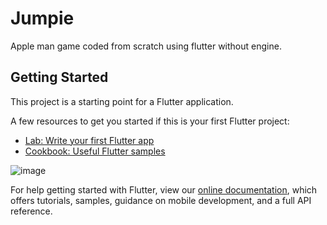 # Jumpie

Apple man game coded from scratch using flutter without engine.

## Getting Started

This project is a starting point for a Flutter application.

A few resources to get you started if this is your first Flutter project:

- [Lab: Write your first Flutter app](https://flutter.dev/docs/get-started/codelab)
- [Cookbook: Useful Flutter samples](https://flutter.dev/docs/cookbook)

![image](https://user-images.githubusercontent.com/70917662/130407176-dd6e2f6a-96bf-4d69-bb98-56a9abb9d142.png)

For help getting started with Flutter, view our
[online documentation](https://flutter.dev/docs), which offers tutorials,
samples, guidance on mobile development, and a full API reference.
